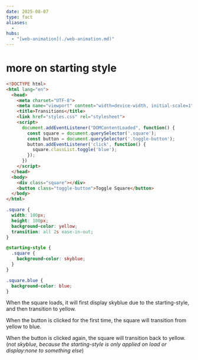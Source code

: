 ```yaml
---
date: 2025-08-07
type: fact
aliases:
  -
hubs:
  - "[web-animation](./web-animation.md)"
---
```


# more on starting style

```html
<!DOCTYPE html>
<html lang="en">
  <head>
    <meta charset="UTF-8">
    <meta name="viewport" content="width=device-width, initial-scale=1">
    <title>Transitions</title>
    <link href="styles.css" rel="stylesheet">
    <script>
      document.addEventListener("DOMContentLoaded", function() {
        const square = document.querySelector('.square');
        const button = document.querySelector('.toggle-button');
        button.addEventListener('click', function() {
          square.classList.toggle('blue');
        });
      })
    </script>
  </head>
  <body>
    <div class="square"></div>
    <button class="toggle-button">Toggle Square</button>
  </body>
</html>
```

```css
.square {
  width: 100px;
  height: 100px;
  background-color: yellow;
  transition: all 2s ease-in-out;
}

@starting-style {
  .square {
    background-color: skyblue;
  }
}

.square.blue {
  background-color: blue;
}
```

When the square loads, it will first display skyblue due to the starting-style, and then transition to yellow.

When the button is clicked for the first time, the square will transition from yellow to blue.

When the button is clicked again, the square will transition back to yellow. (*not skyblue, because the starting-style is only applied on load or display:none to something else*)




